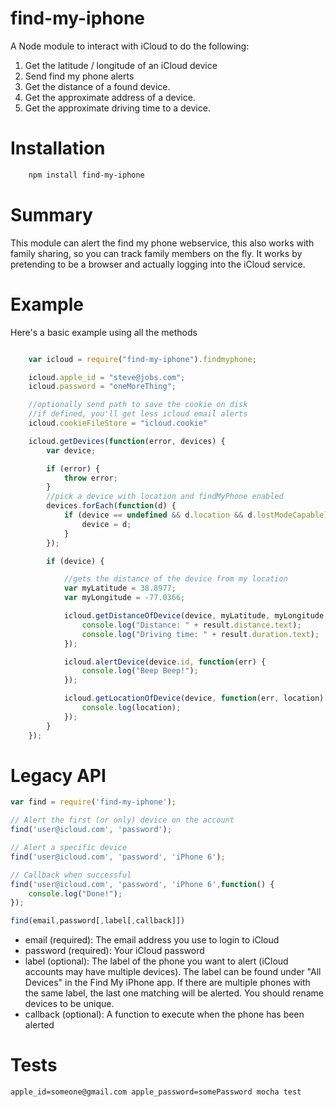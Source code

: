 # find-my-iphone

A Node module to interact with iCloud to do the following:

1. Get the latitude / longitude of an iCloud device
2. Send find my phone alerts
3. Get the distance of a found device.
4. Get the approximate address of a device.
5. Get the approximate driving time to a device.


# Installation

```bash
	npm install find-my-iphone
```

# Summary

This module can alert the find my phone webservice, this also works with family sharing, so you can track family members on the fly. It works by pretending to be a browser and actually logging into the iCloud service.

# Example

Here's a basic example using all the methods

```javascript

	var icloud = require("find-my-iphone").findmyphone;

	icloud.apple_id = "steve@jobs.com";
	icloud.password = "oneMoreThing"; 

	//optionally send path to save the cookie on disk
	//if defined, you'll get less icloud email alerts
	icloud.cookieFileStore = "icloud.cookie" 

	icloud.getDevices(function(error, devices) {
		var device;

		if (error) {
			throw error;
		}
		//pick a device with location and findMyPhone enabled
		devices.forEach(function(d) {
			if (device == undefined && d.location && d.lostModeCapable) {
				device = d;
			}
		});

		if (device) {

			//gets the distance of the device from my location
			var myLatitude = 38.8977;
			var myLongitude = -77.0366;

			icloud.getDistanceOfDevice(device, myLatitude, myLongitude, function(err, result) {
				console.log("Distance: " + result.distance.text);
				console.log("Driving time: " + result.duration.text);
			});

			icloud.alertDevice(device.id, function(err) {
				console.log("Beep Beep!");
			});

			icloud.getLocationOfDevice(device, function(err, location) {
				console.log(location);
			});
		}
	});

```

# Legacy API

```javascript
var find = require('find-my-iphone');

// Alert the first (or only) device on the account
find('user@icloud.com', 'password');

// Alert a specific device
find('user@icloud.com', 'password', 'iPhone 6');

// Callback when successful
find('user@icloud.com', 'password', 'iPhone 6',function() {
	console.log("Done!");
});
```
```javascript
find(email,password[,label[,callback]])
```


 * email (required): The email address you use to login to iCloud
 * password (required): Your iCloud password
 * label (optional): The label of the phone you want to alert (iCloud accounts may have multiple devices). The label can be found under "All Devices" in the Find My iPhone app. If there are multiple phones with the same label, the last one matching will be alerted. You should rename devices to be unique.
 * callback (optional): A function to execute when the phone has been alerted
 
# Tests

`apple_id=someone@gmail.com apple_password=somePassword mocha test`



 
